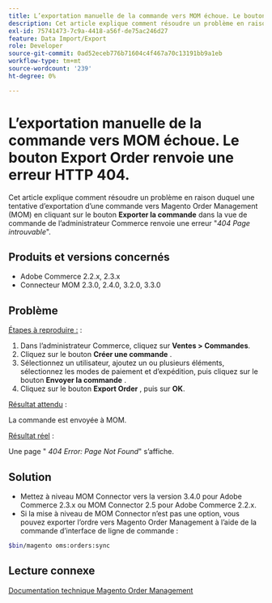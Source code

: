 ```yaml
---
title: L’exportation manuelle de la commande vers MOM échoue. Le bouton Export Order renvoie une erreur HTTP 404.
description: Cet article explique comment résoudre un problème en raison duquel la tentative d’exportation d’une commande vers Magento Order Management (MOM) en cliquant sur le bouton **Exporter la commande** dans la vue de commande de l’administrateur Commerce renvoie une erreur "404 Page introuvable*".
exl-id: 75741473-7c9a-4418-a56f-de75ac246d27
feature: Data Import/Export
role: Developer
source-git-commit: 0ad52eceb776b71604c4f467a70c13191bb9a1eb
workflow-type: tm+mt
source-wordcount: '239'
ht-degree: 0%

---
```


# L’exportation manuelle de la commande vers MOM échoue. Le bouton Export Order renvoie une erreur HTTP 404.

Cet article explique comment résoudre un problème en raison duquel une tentative d’exportation d’une commande vers Magento Order Management (MOM) en cliquant sur le bouton **Exporter la commande** dans la vue de commande de l’administrateur Commerce renvoie une erreur &quot;*404 Page introuvable*&quot;.

## Produits et versions concernés

* Adobe Commerce 2.2.x, 2.3.x
* Connecteur MOM 2.3.0, 2.4.0, 3.2.0, 3.3.0

## Problème

<u>Étapes à reproduire :</u> :

1. Dans l’administrateur Commerce, cliquez sur **Ventes > Commandes**.
1. Cliquez sur le bouton **Créer une commande** .
1. Sélectionnez un utilisateur, ajoutez un ou plusieurs éléments, sélectionnez les modes de paiement et d’expédition, puis cliquez sur le bouton **Envoyer la commande** .
1. Cliquez sur le bouton **Export Order** , puis sur **OK**.

<u>Résultat attendu</u> :

La commande est envoyée à MOM.

<u>Résultat réel</u> :

Une page &quot; *404 Error: Page Not Found*&quot; s’affiche.

## Solution

* Mettez à niveau MOM Connector vers la version 3.4.0 pour Adobe Commerce 2.3.x ou MOM Connector 2.5 pour Adobe Commerce 2.2.x.
* Si la mise à niveau de MOM Connector n’est pas une option, vous pouvez exporter l’ordre vers Magento Order Management à l’aide de la commande d’interface de ligne de commande :

```bash
$bin/magento oms:orders:sync
```

## Lecture connexe

[Documentation technique Magento Order Management](https://omsdocs.magento.com/en/)
